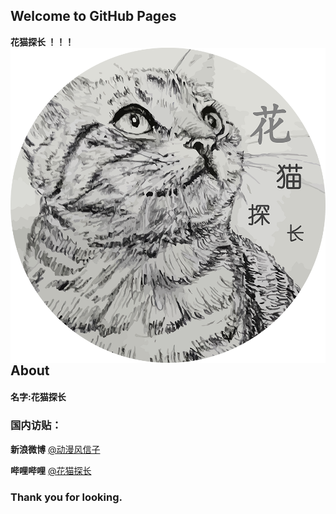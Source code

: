 ## Welcome to GitHub Pages

**花猫探长 ！！！**  <img align="right" src="1huamaotanzhang.png"/>

About
-
#### 名字:**花猫探长**



### 国内访贴：

**新浪微博**    [@动漫风信子](https://weibo.com/u/6474056386)

**哔哩哔哩**    [@花猫探长](https://space.bilibili.com/47764900)


### Thank you for looking.
